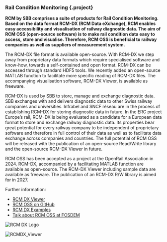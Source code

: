 ### Rail Condition Monitoring {.project}

**RCM by SBB comprises a suite of products for Rail Condition Monitoring. Based on the data format RCM-DX (RCM Data eXchange), RCM enables easy accessibility and visualisation of railway diagnostic data. The aim of RCM OSS (open-source software) is to make rail condition data easy to access, store and visualise. Therefore, RCM OSS is beneficial to railway companies as well as suppliers of measurement system.**

The RCM-DX file format is available open-source. With RCM-DX we step away from proprietary data formats which require specialised software and know-how, towards a self-contained and open format. RCM-DX can be accessed through standard HDF5 tools. We recently added an open-source MATLAB function to facilitate more specific reading of RCM-DX files. The accompanying visualisation software, RCM-DX Viewer, is available as freeware.

RCM-DX is used by SBB to store, manage and exchange diagnostic data. SBB exchanges with and delivers diagnostic data to other Swiss railway companies and universities. Infrabel and SNCF réseau are in the process of establishing RCM-DX for storing diagnostic data in future.
In the ERC project Europe’s rail, RCM-DX is being evaluated as a candidate for a European data format to store and exchange railway diagnostic data. Its properties bear great potential for every railway company to be independent of proprietary software and therefore in full control of their data as well as to facilitate data exchange across companies and countries. The full potential of RCM OSS will be released with the publication of an open-source Read/Write library and the open-source RCM-DX Viewer in future.

RCM OSS has been accepted as a project at the OpenRail Association in 2024. RCM-DX, accompanied by a facilitating MATLAB function are available as open-source. The RCM-DX Viewer including sample data are available as freeware. The publication of an RCM-DX R/W library is aimed for in 2027.

Further information:

* [RCM DX Viewer](https://bahninfrastruktur.sbb.ch/en/products-and-services/bahninformatiksysteme/anlagenmanagement/rail-condition-monitoring.html)
* [RCM OSS on GitHub](https://github.com/OpenRailAssociation/rcm-dx)
* [RCM DX Examples](https://github.com/OpenRailAssociation/rcm-dx-examples)
* [Talk about RCM OSS at FOSDEM](https://archive.fosdem.org/2023/schedule/event/rot_rcmdx/)

![RCM DX Logo](https://github.com/user-attachments/assets/7e2ae6ea-fbfb-4b15-bec7-3071a5b8d73d)

![RCMDX_Viewer](https://github.com/user-attachments/assets/7639b828-4a2b-491b-a94a-42655725da02)
